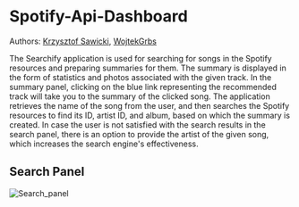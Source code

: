# Spotify-Api-Dashboard

Authors: [Krzysztof Sawicki](https://github.com/SawickiK), [WojtekGrbs](https://github.com/WojtekGrbs)

The Searchify application is used for searching for songs in the Spotify resources and preparing summaries for them. The summary is displayed in the form of statistics and photos associated with the given track. In the summary panel, clicking on the blue link representing the recommended track will take you to the summary of the clicked song. The application retrieves the name of the song from the user, and then searches the Spotify resources to find its ID, artist ID, and album, based on which the summary is created. In case the user is not satisfied with the search results in the search panel, there is an option to provide the artist of the given song, which increases the search engine's effectiveness. 

## Search Panel

![Search_panel](https://user-images.githubusercontent.com/100801230/222792702-ea0adf06-3caf-49dd-a8e6-91b67bfc81d7.png)
